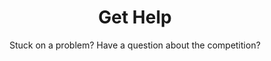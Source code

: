 ---
title: Get Help
subtitle: Stuck on a problem? Have a question about the competition?
layout: page
---